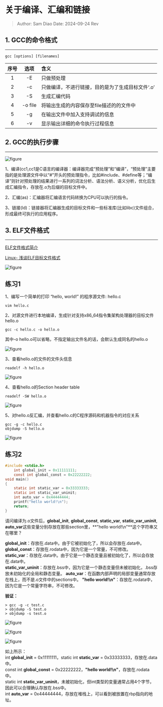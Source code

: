 # 关于编译、汇编和链接

> Author: Sam Diao
> Date: 2024-09-24
> Rev

## 1. GCC的命令格式

-------------------------------------------------------------------------

``` shell
gcc [options] [filenames]
```

| 序号       | 选项       | 含义 |
|:----------:|:----------:|:----------|
| 1          | -E         | 只做预处理                                      |
| 2          | -c         | 只做编译，不进行链接，目的是为了生成目标文件‘.o’  |
| 3          | -S         | 生成汇编代码                                    |
| 4          | -o file    | 将输出生成的内容保存至file描述的的文件中          |
| 5          | -g         | 在输出文件中加入支持调试的信息                   |
| 6          | -v         | 显示输出详细的命令执行过程信息                   |

## 2. GCC的执行步骤

-------------------------------------------------------------------------

![figure](figure/c557c2bbc780e6d0ec6178f7241a0a5a.jpeg)

1、编译(cc1,cc1是C语言的编译器：编译器完成“预处理”和“编译”，“预处理”主要指的是处理源文件中以“#”开头的预处理指令，比如#include、#define等；“编译”则针对预处理的结果进行一系列的词法分析、语法分析、语义分析，优化后生成汇编指令，存放在.o为后缀的目标文件中。

2、汇编(as)：汇编器将汇编语言代码转换为CPU可以执行的指令。

3、链接(ld)：链接器将汇编器生成的目标文件和一些标准库(比如libc)文件组合，形成最终可执行的应用程序。

## 3. ELF文件格式

-------------------------------------------------------------------------

[ELF文件格式简介](https://blog.csdn.net/GrayOnDream/article/details/124564129)

[Linux- 浅谈ELF目标文件格式](https://blog.csdn.net/weixin_43844521/article/details/129811818)

![figure](figure/bd7e54b627968b9baeef9ad0d9a3642e.jpeg)

## 练习1

1、编写⼀个简单的打印 “hello, world!” 的程序源文件: hello.c

```shell
vim hello.c
```

2、对源文件进⾏本地编译，⽣成针对⽀持x86\_64指令集架构处理器的⽬标文件hello.o

```shell
gcc -c hello.c -o hello.o
```

其中-o hello.o可以省略，不指定输出文件名的话，会默认生成同名的hello.o

![figure](figure/cf64b754b2dfb7695768cbb223d2f074.jpeg)

3、查看hello.o的文件的文件头信息

```shell
readelf -h hello.o
```

![figure](figure/e1992dd61e77175a9d306eb41c16851f.jpeg)

4、查看hello.o的Section header table

```shell
readelf -SW hello.o
```

![figure](figure/ccbed0a25cd5731d62810bbfcff32b1f.jpeg)

5、对hello.o反汇编，并查看hello.c的C程序源码和机器指令的对应关系

```shell
gcc -g -c hello.c
objdump -S hello.o
```

![figure](figure/029f7b318276474307361c7d83972a18.jpeg)

## 练习2

```C
#include <stdio.h>
    int global_init = 0x11111111;
    const int global_const = 0x22222222;
void main()
{
    static int static_var = 0x33333333;
    static int static_var_uninit;
    int auto_var = 0x44444444;
    printf("hello world!\n");
    return;
}
```

请问编译为.o文件后，**global\_init**, **global\_const**, **static\_var**, **static\_var\_uninit**, **auto\_var**这些变量分别存放在那些section⾥，**"hello world!\\n"**这个字符串⼜在哪⾥？

**global\_init**：存放在.data中。由于它被初始化了，所以会存放在.data中。
**global\_const**：存放在.rodata中，因为它是一个常量，不可修改。  
**static\_var**：存放在.data中。由于它是一个静态变量且被初始化了，所以会存放在.data中。  
**static\_var\_uninit**：存放在.bss中，因为它是一个静态变量但未被初始化，.bss存放未初始化的全局和静态变量。
**auto\_var**：在函数内部声明的局部变量通常存放在栈上，而不是.o文件中的sections中。
**"hello world!\\n"**：存放在.rodata中，因为它是一个常量字符串，不可修改。

**验证：**

```shell
> gcc -g -c test.c
> objdump -S test.o
> objdump -s test.o
```

![figure](figure/778d912fdd32f048cdff006a57c502c3.jpeg)

![figure](figure/bef851c058a66215ca69809038b67cc8.jpeg)

![figure](figure/8ea0a81f5ba0f9265b42c1a658051cd9.jpeg)

如上所示：  
int **global\_init** \= 0x11111111，static int **static\_var** \= 0x33333333，存放在.data中。  
const int **global\_const** \= 0x22222222，**"hello world!\\n"**，存放在.rodata中。  
static int **static\_var\_uninit**，未被初始化，但int类型的变量通常占用4个字节，因此可以合理确认存放在.bss中。  
int **auto\_var** \= 0x44444444，存放在堆栈上，可以看到被放置在rbp指向的地址。
